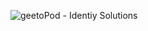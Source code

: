![geetoPod - Identiy Solutions](https://github.com/geetopod/geetopod/raw/master/resources/images/geetopod-banner-96.png)
